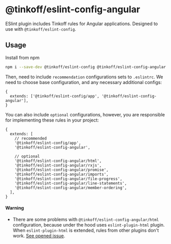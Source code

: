 # @tinkoff/eslint-config-angular

ESlint plugin includes Tinkoff rules for Angular applications. Designed to use with `@tinkoff/eslint-config`.

## Usage

Install from npm

```bash
npm i --save-dev @tinkoff/eslint-config @tinkoff/eslint-config-angular
```

Then, need to include `recommendation` configurations sets to `.eslintrc`. We need to choose base configuration, and any
necessary additional configs:

```json5
{
  extends: ['@tinkoff/eslint-config/app', '@tinkoff/eslint-config-angular'],
}
```

You can also include `optional` configurations, however, you are responsible for implementing these rules in your project:

```json5
{
  extends: [
    // recommended
    '@tinkoff/eslint-config/app',
    '@tinkoff/eslint-config-angular',

    // optional
    '@tinkoff/eslint-config-angular/html',
    '@tinkoff/eslint-config-angular/rxjs',
    '@tinkoff/eslint-config-angular/promise',
    '@tinkoff/eslint-config-angular/imports',
    '@tinkoff/eslint-config-angular/file-progress',
    '@tinkoff/eslint-config-angular/line-statements',
    '@tinkoff/eslint-config-angular/member-ordering',
  ],
}
```

#### Warning

- There are some problems with `@tinkoff/eslint-config-angular/html` configuration, because under the hood uses
  `eslint-plugin-html` plugin. When `eslint-plugin-html` is extended, rules from other plugins don't work. [See opened
  issue](https://github.com/BenoitZugmeyer/eslint-plugin-html/issues/176).
